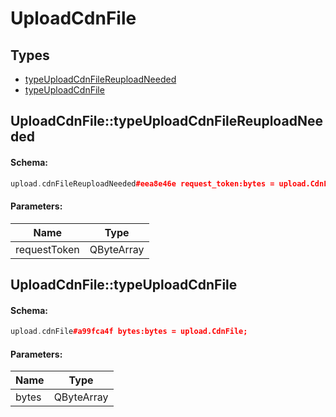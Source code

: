# UploadCdnFile

## Types

* [typeUploadCdnFileReuploadNeeded](#uploadcdnfiletypeuploadcdnfilereuploadneeded)
* [typeUploadCdnFile](#uploadcdnfiletypeuploadcdnfile)

## UploadCdnFile::typeUploadCdnFileReuploadNeeded

#### Schema:

```c++
upload.cdnFileReuploadNeeded#eea8e46e request_token:bytes = upload.CdnFile;
```

#### Parameters:

|Name|Type|
|----|----|
|requestToken|QByteArray|

## UploadCdnFile::typeUploadCdnFile

#### Schema:

```c++
upload.cdnFile#a99fca4f bytes:bytes = upload.CdnFile;
```

#### Parameters:

|Name|Type|
|----|----|
|bytes|QByteArray|

